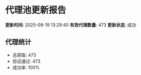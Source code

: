 # 代理池更新报告

**更新时间**: 2025-08-19 13:29:40
**有效代理数量**: 473
**更新状态**:  成功

## 代理统计
- 总获取: 473
- 验证通过: 473
- 成功率: 100%
